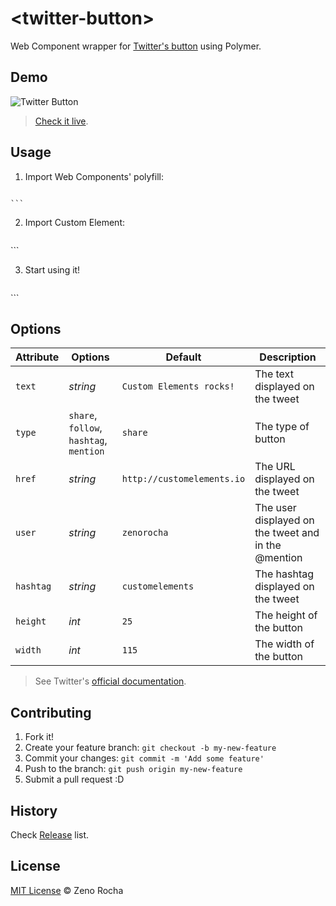 # &lt;twitter-button&gt;

Web Component wrapper for [Twitter's button](https://twitter.com/about/resources/buttons#tweet) using Polymer.

## Demo

![Twitter Button](http://zno.io/QtuS/twitter-element.png)

> [Check it live](http://zenorocha.github.io/twitter-button).

## Usage

1. Import Web Components' polyfill:

	```xml
<script src="//cdnjs.cloudflare.com/ajax/libs/polymer/0.0.20130816/polymer.min.js"></script>
	```

2. Import Custom Element:

	```xml
<link rel="import" href="src/twitter-button.html">
	```

3. Start using it!

	```xml
<twitter-button></twitter-button>
	```

## Options

Attribute | Options       | Default                    | Description
---       | ---           | ---                        | ---
`text`    | *string*      | `Custom Elements rocks!`   | The text displayed on the tweet
`type`    | `share`, `follow`, `hashtag`, `mention` | `share`              | The type of button
`href`    | *string*      | `http://customelements.io` | The URL displayed on the tweet
`user`    | *string*      | `zenorocha`                | The user displayed on the tweet and in the @mention
`hashtag` | *string*          | `customelements`           | The hashtag displayed on the tweet
`height`  | *int*         | `25`                       | The height of the button
`width`   | *int*         | `115`                      | The width of the button

> See Twitter's [official documentation](https://twitter.com/about/resources/buttons).

## Contributing

1. Fork it!
2. Create your feature branch: `git checkout -b my-new-feature`
3. Commit your changes: `git commit -m 'Add some feature'`
4. Push to the branch: `git push origin my-new-feature`
5. Submit a pull request :D

## History

Check [Release](https://github.com/zenorocha/twitter-button/releases) list.

## License

[MIT License](http://zenorocha.mit-license.org/) © Zeno Rocha
